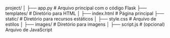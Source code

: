 project/
│
├── app.py                # Arquivo principal com o código Flask
├── templates/            # Diretório para HTML
│   ├── index.html         # Página principal
├── static/               # Diretório para recursos estáticos
│   ├── style.css          # Arquivo de estilos
│   ├── images/            # Diretório para imagens
│   ├── script.js          # (opcional) Arquivo de JavaScript